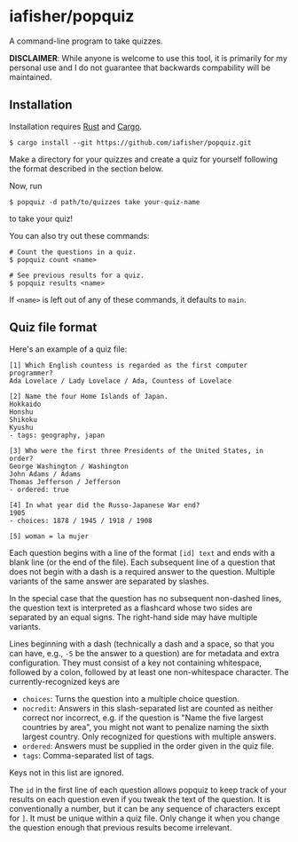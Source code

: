 # iafisher/popquiz
A command-line program to take quizzes.

**DISCLAIMER**: While anyone is welcome to use this tool, it is primarily for my
personal use and I do not guarantee that backwards compability will be maintained.


## Installation
Installation requires [Rust](https://www.rust-lang.org/) and [Cargo](https://doc.rust-lang.org/stable/cargo/).

```shell
$ cargo install --git https://github.com/iafisher/popquiz.git
```

Make a directory for your quizzes and create a quiz for yourself following the format
described in the section below.

Now, run

```shell
$ popquiz -d path/to/quizzes take your-quiz-name
```

to take your quiz!

You can also try out these commands:
```shell
# Count the questions in a quiz.
$ popquiz count <name>

# See previous results for a quiz.
$ popquiz results <name>
```

If `<name>` is left out of any of these commands, it defaults to `main`.


## Quiz file format
Here's an example of a quiz file:

```
[1] Which English countess is regarded as the first computer programmer?
Ada Lovelace / Lady Lovelace / Ada, Countess of Lovelace

[2] Name the four Home Islands of Japan.
Hokkaido
Honshu
Shikoku
Kyushu
- tags: geography, japan

[3] Who were the first three Presidents of the United States, in order?
George Washington / Washington
John Adams / Adams
Thomas Jefferson / Jefferson
- ordered: true

[4] In what year did the Russo-Japanese War end?
1905
- choices: 1878 / 1945 / 1918 / 1908

[5] woman = la mujer
```

Each question begins with a line of the format `[id] text` and ends with a blank line
(or the end of the file). Each subsequent line of a question that does not begin with a
dash is a required answer to the question. Multiple variants of the same answer are
separated by slashes.

In the special case that the question has no subsequent non-dashed lines, the question
text is interpreted as a flashcard whose two sides are separated by an equal signs. The
right-hand side may have multiple variants.

Lines beginning with a dash (technically a dash and a space, so that you can have, e.g.,
`-5` be the answer to a question) are for metadata and extra configuration. They must
consist of a key not containing whitespace, followed by a colon, followed by at least
one non-whitespace character. The currently-recognized keys are

- `choices`: Turns the question into a multiple choice question.
- `nocredit`: Answers in this slash-separated list are counted as neither correct nor
              incorrect, e.g. if the question is "Name the five largest countries by
              area", you might not want to penalize naming the sixth largest country.
              Only recognized for questions with multiple answers.
- `ordered`: Answers must be supplied in the order given in the quiz file.
- `tags`: Comma-separated list of tags.

Keys not in this list are ignored.

The `id` in the first line of each question allows popquiz to keep track of your results
on each question even if you tweak the text of the question. It is conventionally a
number, but it can be any sequence of characters except for `]`. It must be unique
within a quiz file. Only change it when you change the question enough that previous
results become irrelevant.
